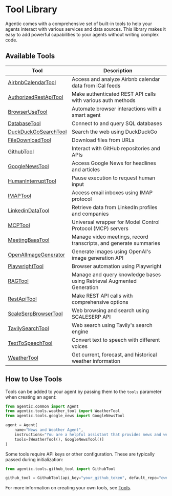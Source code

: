 # Tool Library

Agentic comes with a comprehensive set of built-in tools to help your agents interact with various services and data sources. This library makes it easy to add powerful capabilities to your agents without writing complex code.

## Available Tools

| Tool | Description |
|------|-------------|
| [AirbnbCalendarTool](./airbnb-calendar-tool.md) | Access and analyze Airbnb calendar data from iCal feeds |
| [AuthorizedRestApiTool](./authorized-rest-api-tool.md) | Make authenticated REST API calls with various auth methods |
| [BrowserUseTool](./browser-use-tool.md) | Automate browser interactions with a smart agent |
| [DatabaseTool](./database-tool.md) | Connect to and query SQL databases |
| [DuckDuckGoSearchTool](./duckduckgo-search-tool.md) | Search the web using DuckDuckGo |
| [FileDownloadTool](./file-download-tool.md) | Download files from URLs |
| [GithubTool](./github-tool.md) | Interact with GitHub repositories and APIs |
| [GoogleNewsTool](./google-news-tool.md) | Access Google News for headlines and articles |
| [HumanInterruptTool](./human-interrupt-tool.md) | Pause execution to request human input |
| [IMAPTool](./imap-tool.md) | Access email inboxes using IMAP protocol |
| [LinkedinDataTool](./linkedin-data-tool.md) | Retrieve data from LinkedIn profiles and companies |
| [MCPTool](./mcp-tool.md) | Universal wrapper for Model Control Protocol (MCP) servers |
| [MeetingBaasTool](./meeting-baas-tool.md) | Manage video meetings, record transcripts, and generate summaries |
| [OpenAIImageGenerator](./image-generator-tool.md) | Generate images using OpenAI's image generation API |
| [PlaywrightTool](./playwright-tool.md) | Browser automation using Playwright |
| [RAGTool](./rag-tool.md) | Manage and query knowledge bases using Retrieval Augmented Generation |
| [RestApiTool](./rest-api-tool.md) | Make REST API calls with comprehensive options |
| [ScaleSerpBrowserTool](./scaleserp-browser-tool.md) | Web browsing and search using SCALESERP API |
| [TavilySearchTool](./tavily-search-tool.md) | Web search using Tavily's search engine |
| [TextToSpeechTool](./text-to-speech-tool.md) | Convert text to speech with different voices |
| [WeatherTool](./weather-tool.md) | Get current, forecast, and historical weather information |

## How to Use Tools

Tools can be added to your agent by passing them to the `tools` parameter when creating an agent:

```python
from agentic.common import Agent
from agentic.tools.weather_tool import WeatherTool
from agentic.tools.google_news import GoogleNewsTool

agent = Agent(
    name="News and Weather Agent",
    instructions="You are a helpful assistant that provides news and weather information.",
    tools=[WeatherTool(), GoogleNewsTool()]
)
```

Some tools require API keys or other configuration. These are typically passed during initialization:

```python
from agentic.tools.github_tool import GithubTool

github_tool = GithubTool(api_key="your_github_token", default_repo="owner/repo")
```

For more information on creating your own tools, see [Tools](../tools.md).